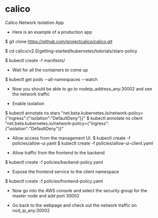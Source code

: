 # calico
Calico Network Isolation App

* Here is an example of a production app

$ git clone https://github.com/projectcalico/calico.git

$ cd calico/v2.0/getting-started/kubernetes/tutorials/stars-policy

$ kubectl create -f manifests/

* Wait for all the containers to come up

$ kubectl get pods --all-namespaces --watch

* Now you should be able to go to nodeip_address_any:30002 and see the network traffic

* Enable isolation

$ kubectl annotate ns stars "net.beta.kubernetes.io/network-policy={\"ingress\":{\"isolation\":\"DefaultDeny\"}}"
$ kubectl annotate ns client "net.beta.kubernetes.io/network-policy={\"ingress\":{\"isolation\":\"DefaultDeny\"}}"

* Allow access from the management UI.
$ kubectl create -f policies/allow-ui.yaml
$ kubectl create -f policies/allow-ui-client.yaml

* Allow traffic from the frontend to the backend

$ kubectl create -f policies/backend-policy.yaml

* Expose the frontend service to the client namespace

$ kubectl create -f policies/frontend-policy.yaml

* Now go into the AWS console and select the security group for the master node and add port 30002

* Go back to the webpage and check out the network traffic on nod_ip_any:30002
